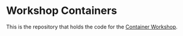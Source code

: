 # Workshop Containers 

This is the repository that holds the code for the [Container Workshop](https://github.com/XpiritBV/ContainerWorkshop-Docs).
